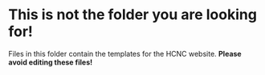 # This is not the folder you are looking for!

Files in this folder contain the templates for the HCNC website. **Please avoid editing these files!**
